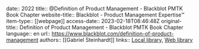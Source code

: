 date:: 2022
title:: @Definition of Product Management - Blackblot PMTK Book Chapter
website-title:: Blackblot - Product Management Expertise™
item-type:: [[webpage]]
access-date:: 2023-02-18T08:46:48Z
original-title:: Definition of Product Management - Blackblot PMTK Book Chapter
language:: en
url:: https://www.blackblot.com/definition-of-product-management
authors:: [[Gabriel Steinhardt]]
links:: [Local library](zotero://select/library/items/4JH2ATZA), [Web library](https://www.zotero.org/users/6520516/items/4JH2ATZA)
